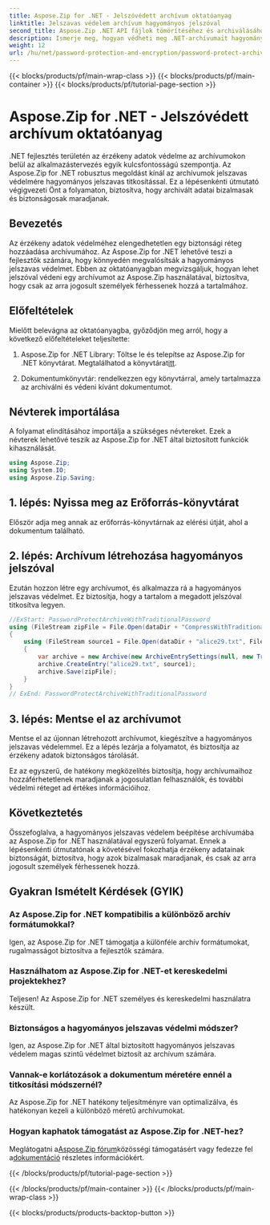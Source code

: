 ```yaml
---
title: Aspose.Zip for .NET - Jelszóvédett archívum oktatóanyag
linktitle: Jelszavas védelem archívum hagyományos jelszóval
second_title: Aspose.Zip .NET API fájlok tömörítéséhez és archiválásához
description: Ismerje meg, hogyan védheti meg .NET-archívumait hagyományos jelszavas védelemmel az Aspose.Zip segítségével. Kövesse lépésenkénti útmutatónkat a fokozott adatbiztonság érdekében.
weight: 12
url: /hu/net/password-protection-and-encryption/password-protect-archive-traditional-password/
---
```


{{< blocks/products/pf/main-wrap-class >}}
{{< blocks/products/pf/main-container >}}
{{< blocks/products/pf/tutorial-page-section >}}

# Aspose.Zip for .NET - Jelszóvédett archívum oktatóanyag


.NET fejlesztés területén az érzékeny adatok védelme az archívumokon belül az alkalmazástervezés egyik kulcsfontosságú szempontja. Az Aspose.Zip for .NET robusztus megoldást kínál az archívumok jelszavas védelmére hagyományos jelszavas titkosítással. Ez a lépésenkénti útmutató végigvezeti Önt a folyamaton, biztosítva, hogy archivált adatai bizalmasak és biztonságosak maradjanak.

## Bevezetés

Az érzékeny adatok védelméhez elengedhetetlen egy biztonsági réteg hozzáadása archívumához. Az Aspose.Zip for .NET lehetővé teszi a fejlesztők számára, hogy könnyedén megvalósítsák a hagyományos jelszavas védelmet. Ebben az oktatóanyagban megvizsgáljuk, hogyan lehet jelszóval védeni egy archívumot az Aspose.Zip használatával, biztosítva, hogy csak az arra jogosult személyek férhessenek hozzá a tartalmához.

## Előfeltételek

Mielőtt belevágna az oktatóanyagba, győződjön meg arról, hogy a következő előfeltételeket teljesítette:

1. Aspose.Zip for .NET Library: Töltse le és telepítse az Aspose.Zip for .NET könyvtárat. Megtalálhatod a könyvtárat[itt](https://releases.aspose.com/zip/net/).

2. Dokumentumkönyvtár: rendelkezzen egy könyvtárral, amely tartalmazza az archiválni és védeni kívánt dokumentumot.

## Névterek importálása

A folyamat elindításához importálja a szükséges névtereket. Ezek a névterek lehetővé teszik az Aspose.Zip for .NET által biztosított funkciók kihasználását.

```csharp
using Aspose.Zip;
using System.IO;
using Aspose.Zip.Saving;
```

## 1. lépés: Nyissa meg az Erőforrás-könyvtárat

Először adja meg annak az erőforrás-könyvtárnak az elérési útját, ahol a dokumentum található.

## 2. lépés: Archívum létrehozása hagyományos jelszóval

Ezután hozzon létre egy archívumot, és alkalmazza rá a hagyományos jelszavas védelmet. Ez biztosítja, hogy a tartalom a megadott jelszóval titkosítva legyen.

```csharp
//ExStart: PasswordProtectArchiveWithTraditionalPassword
using (FileStream zipFile = File.Open(dataDir + "CompressWithTraditionalEncryption_out.zip", FileMode.Create))
{
    using (FileStream source1 = File.Open(dataDir + "alice29.txt", FileMode.Open, FileAccess.Read))
    {
        var archive = new Archive(new ArchiveEntrySettings(null, new TraditionalEncryptionSettings("p@s$")));
        archive.CreateEntry("alice29.txt", source1);
        archive.Save(zipFile);
    }
}
// ExEnd: PasswordProtectArchiveWithTraditionalPassword
```

## 3. lépés: Mentse el az archívumot

Mentse el az újonnan létrehozott archívumot, kiegészítve a hagyományos jelszavas védelemmel. Ez a lépés lezárja a folyamatot, és biztosítja az érzékeny adatok biztonságos tárolását.

Ez az egyszerű, de hatékony megközelítés biztosítja, hogy archívumaihoz hozzáférhetetlenek maradjanak a jogosulatlan felhasználók, és további védelmi réteget ad értékes információihoz.

## Következtetés

Összefoglalva, a hagyományos jelszavas védelem beépítése archívumába az Aspose.Zip for .NET használatával egyszerű folyamat. Ennek a lépésenkénti útmutatónak a követésével fokozhatja érzékeny adatainak biztonságát, biztosítva, hogy azok bizalmasak maradjanak, és csak az arra jogosult személyek férhessenek hozzá.

## Gyakran Ismételt Kérdések (GYIK)

### Az Aspose.Zip for .NET kompatibilis a különböző archív formátumokkal?
Igen, az Aspose.Zip for .NET támogatja a különféle archív formátumokat, rugalmasságot biztosítva a fejlesztők számára.

### Használhatom az Aspose.Zip for .NET-et kereskedelmi projektekhez?
Teljesen! Az Aspose.Zip for .NET személyes és kereskedelmi használatra készült.

### Biztonságos a hagyományos jelszavas védelmi módszer?
Igen, az Aspose.Zip for .NET által biztosított hagyományos jelszavas védelem magas szintű védelmet biztosít az archívum számára.

### Vannak-e korlátozások a dokumentum méretére ennél a titkosítási módszernél?
Az Aspose.Zip for .NET hatékony teljesítményre van optimalizálva, és hatékonyan kezeli a különböző méretű archívumokat.

### Hogyan kaphatok támogatást az Aspose.Zip for .NET-hez?
 Meglátogatni a[Aspose.Zip fórum](https://forum.aspose.com/c/zip/37)közösségi támogatásért vagy fedezze fel a[dokumentáció](https://reference.aspose.com/zip/net/) részletes információkért.


{{< /blocks/products/pf/tutorial-page-section >}}

{{< /blocks/products/pf/main-container >}}
{{< /blocks/products/pf/main-wrap-class >}}

{{< blocks/products/products-backtop-button >}}
